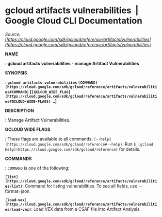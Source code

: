 # gcloud artifacts vulnerabilities  |  Google Cloud CLI Documentation

*Source: [https://cloud.google.com/sdk/gcloud/reference/artifacts/vulnerabilities](https://cloud.google.com/sdk/gcloud/reference/artifacts/vulnerabilities)*

**NAME**

: **gcloud artifacts vulnerabilities - manage Artifact Vulnerabilities**

**SYNOPSIS**

: **`gcloud artifacts vulnerabilities` `[COMMAND](https://cloud.google.com/sdk/gcloud/reference/artifacts/vulnerabilities#COMMAND)` [`[GCLOUD_WIDE_FLAG](https://cloud.google.com/sdk/gcloud/reference/artifacts/vulnerabilities#GCLOUD-WIDE-FLAGS) …`]**

**DESCRIPTION**

: Manage Artifact Vulnerabilities.

**GCLOUD WIDE FLAGS**

: These flags are available to all commands: `[--help](https://cloud.google.com/sdk/gcloud/reference#--help)`.
Run `$ [gcloud help](https://cloud.google.com/sdk/gcloud/reference)` for details.

**COMMANDS**

: ``COMMAND`` is one of the following:

**`[list](https://cloud.google.com/sdk/gcloud/reference/artifacts/vulnerabilities/list)`**:
Command for listing vulnerabilities. To see all fields, use --format=json.

**`[load-vex](https://cloud.google.com/sdk/gcloud/reference/artifacts/vulnerabilities/load-vex)`**:
Load VEX data from a CSAF file into Artifact Analysis.